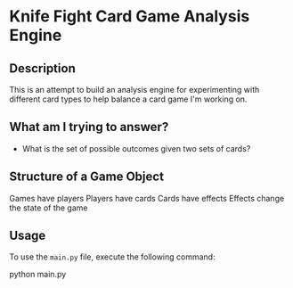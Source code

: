 # Knife Fight Card Game Analysis Engine

## Description

This is an attempt to build an analysis engine for experimenting with different card types to help balance a card game I'm working on.

## What am I trying to answer?

- What is the set of possible outcomes given two sets of cards?

## Structure of a Game Object

Games have players
Players have cards
Cards have effects
Effects change the state of the game

## Usage

To use the `main.py` file, execute the following command:

python main.py
